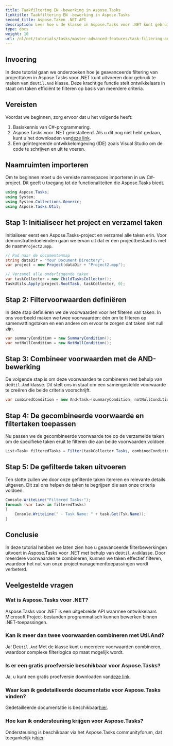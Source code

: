 ```yaml
---
title: Taakfiltering EN -bewerking in Aspose.Tasks
linktitle: Taakfiltering EN -bewerking in Aspose.Tasks
second_title: Aspose.Taken .NET API
description: Leer hoe u de klasse in Aspose.Tasks voor .NET kunt gebruiken om projecttaken te filteren op basis van meerdere voorwaarden. Door criteria zoals samenvattingstaken en niet-null-attributen te combineren.
type: docs
weight: 10
url: /nl/net/tutorials/tasks/master-advanced-features/task-filtering-and-operation/
---
```

## Invoering

In deze tutorial gaan we onderzoeken hoe je geavanceerde filtering van projecttaken in Aspose.Tasks voor .NET kunt uitvoeren door gebruik te maken van de`Util.And` klasse. Deze krachtige functie stelt ontwikkelaars in staat om taken efficiënt te filteren op basis van meerdere criteria.

## Vereisten

Voordat we beginnen, zorg ervoor dat u het volgende heeft:

1. Basiskennis van C#-programmering.
2.  Aspose.Tasks voor .NET geïnstalleerd. Als u dit nog niet hebt gedaan, kunt u het downloaden van[deze link](https://releases.aspose.com/tasks/net/).
3. Een geïntegreerde ontwikkelomgeving (IDE) zoals Visual Studio om de code te schrijven en uit te voeren.

## Naamruimten importeren

Om te beginnen moet u de vereiste namespaces importeren in uw C#-project. Dit geeft u toegang tot de functionaliteiten die Aspose.Tasks biedt.

```csharp
using Aspose.Tasks;
using System;
using System.Collections.Generic;
using Aspose.Tasks.Util;

```

## Stap 1: Initialiseer het project en verzamel taken

 Initialiseer eerst een Aspose.Tasks-project en verzamel alle taken erin. Voor demonstratiedoeleinden gaan we ervan uit dat er een projectbestand is met de naam`Project2.mpp`.

```csharp
// Pad naar de documentenmap
string dataDir = "Your Document Directory";
var project = new Project(dataDir + "Project2.mpp");

// Verzamel alle onderliggende taken
var taskCollector = new ChildTasksCollector();
TaskUtils.Apply(project.RootTask, taskCollector, 0);
```

## Stap 2: Filtervoorwaarden definiëren

In deze stap definiëren we de voorwaarden voor het filteren van taken. In ons voorbeeld maken we twee voorwaarden: één om te filteren op samenvattingstaken en een andere om ervoor te zorgen dat taken niet null zijn.

```csharp
var summaryCondition = new SummaryCondition();
var notNullCondition = new NotNullCondition();
```

## Stap 3: Combineer voorwaarden met de AND-bewerking

 De volgende stap is om deze voorwaarden te combineren met behulp van de`Util.And` klasse. Dit stelt ons in staat om een samengestelde voorwaarde te creëren die beide criteria voorschrijft.

```csharp
var combinedCondition = new And<Task>(summaryCondition, notNullCondition);
```

## Stap 4: De gecombineerde voorwaarde en filtertaken toepassen

Nu passen we de gecombineerde voorwaarde toe op de verzamelde taken om de specifieke taken eruit te filteren die aan beide voorwaarden voldoen.

```csharp
List<Task> filteredTasks = Filter(taskCollector.Tasks, combinedCondition);
```

## Stap 5: De gefilterde taken uitvoeren

Ten slotte zullen we door onze gefilterde taken itereren en relevante details uitgeven. Dit zal ons helpen de taken te begrijpen die aan onze criteria voldoen.

```csharp
Console.WriteLine("Filtered Tasks:");
foreach (var task in filteredTasks)
{
    Console.WriteLine(" - Task Name: " + task.Get(Tsk.Name));
}
```

## Conclusie

 In deze tutorial hebben we laten zien hoe u geavanceerde filterbewerkingen uitvoert in Aspose.Tasks voor .NET met behulp van de`Util.And`klasse. Door meerdere voorwaarden te combineren, kunnen we taken effectief filteren, waardoor het nut van onze projectmanagementtoepassingen wordt verbeterd.

## Veelgestelde vragen

### Wat is Aspose.Tasks voor .NET?

Aspose.Tasks voor .NET is een uitgebreide API waarmee ontwikkelaars Microsoft Project-bestanden programmatisch kunnen bewerken binnen .NET-toepassingen.

### Kan ik meer dan twee voorwaarden combineren met Util.And?

 Ja! De`Util.And` Met de klasse kunt u meerdere voorwaarden combineren, waardoor complexe filterlogica op maat mogelijk wordt.

### Is er een gratis proefversie beschikbaar voor Aspose.Tasks?

 Ja, u kunt een gratis proefversie downloaden van[deze link](https://releases.aspose.com/).

### Waar kan ik gedetailleerde documentatie voor Aspose.Tasks vinden?

 Gedetailleerde documentatie is beschikbaar[hier](https://reference.aspose.com/tasks/net/).

### Hoe kan ik ondersteuning krijgen voor Aspose.Tasks?

 Ondersteuning is beschikbaar via het Aspose.Tasks communityforum, dat toegankelijk is[hier](https://forum.aspose.com/c/tasks/15).